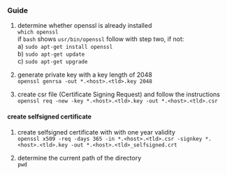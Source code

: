 ### Guide

1. determine whether openssl is already installed   
    `which openssl`   
    if `bash` shows `usr/bin/openssl` follow with step two, if not:   
    a) `sudo apt-get install openssl`   
    b) `sudo apt-get update`   
    c) `sudo apt-get upgrade`   

2. generate private key with a key length of 2048   
    `openssl genrsa -out *.<host>.<tld>.key 2048`

3. create csr file (Certificate Signing Request) and follow the instructions   
    `openssl req -new -key *.<host>.<tld>.key -out *.<host>.<tld>.csr`

#### create selfsigned certificate

1. create selfsigned certificate with with one year validity   
    `openssl x509 -req -days 365 -in *.<host>.<tld>.csr -signkey *.<host>.<tld>.key -out *.<host>.<tld>_selfsigned.crt`

2. determine the current path of the directory   
    `pwd`
